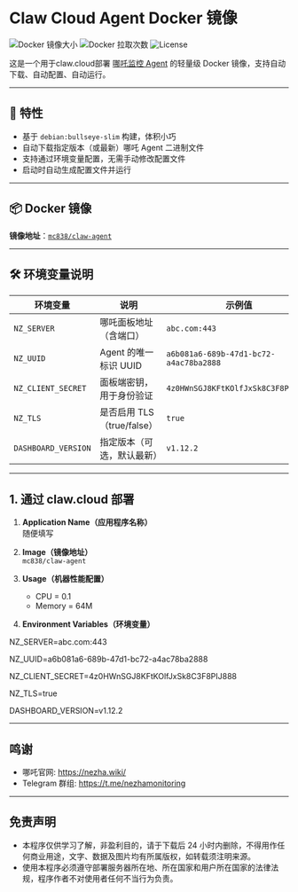 
# Claw Cloud Agent Docker 镜像

![Docker 镜像大小](https://img.shields.io/docker/image-size/mc838/claw-agent/latest)
![Docker 拉取次数](https://img.shields.io/docker/pulls/mc838/claw-agent)
![License](https://img.shields.io/github/license/nezhahq/agent)

这是一个用于claw.cloud部署 [哪吒监控 Agent](https://github.com/nezhahq/agent) 的轻量级 Docker 镜像，支持自动下载、自动配置、自动运行。

---

## 🚀 特性

- 基于 `debian:bullseye-slim` 构建，体积小巧
- 自动下载指定版本（或最新）哪吒 Agent 二进制文件
- 支持通过环境变量配置，无需手动修改配置文件
- 启动时自动生成配置文件并运行

---

## 📦 Docker 镜像

**镜像地址**：[`mc838/claw-agent`](https://hub.docker.com/r/mc838/claw-agent)

---

## 🛠️ 环境变量说明

| 环境变量            | 说明                         | 示例值                                         |
|---------------------|------------------------------|------------------------------------------------|
| `NZ_SERVER`         | 哪吒面板地址（含端口）       | `abc.com:443`                                  |
| `NZ_UUID`           | Agent 的唯一标识 UUID        | `a6b081a6-689b-47d1-bc72-a4ac78ba2888`       |
| `NZ_CLIENT_SECRET`  | 面板端密钥，用于身份验证     | `4z0HWnSGJ8KFtKOlfJxSk8C3F8PIJ888`            |
| `NZ_TLS`            | 是否启用 TLS（true/false）   | `true`                                         |
| `DASHBOARD_VERSION` | 指定版本（可选，默认最新）   | `v1.12.2`                                      |

---

## 1. 通过 claw.cloud 部署

1. **Application Name（应用程序名称）**  
   随便填写

2. **Image（镜像地址）**  
   `mc838/claw-agent`

3. **Usage（机器性能配置）**  
   - CPU = 0.1  
   - Memory = 64M

4. **Environment Variables（环境变量）**
   
NZ_SERVER=abc.com:443

NZ_UUID=a6b081a6-689b-47d1-bc72-a4ac78ba2888

NZ_CLIENT_SECRET=4z0HWnSGJ8KFtKOlfJxSk8C3F8PIJ888

NZ_TLS=true

DASHBOARD_VERSION=v1.12.2


---

## 鸣谢

- 哪吒官网: https://nezha.wiki/  
- Telegram 群组: https://t.me/nezhamonitoring

---

## 免责声明

- 本程序仅供学习了解，非盈利目的，请于下载后 24 小时内删除，不得用作任何商业用途，文字、数据及图片均有所属版权，如转载须注明来源。  
- 使用本程序必须遵守部署服务器所在地、所在国家和用户所在国家的法律法规，程序作者不对使用者任何不当行为负责。


